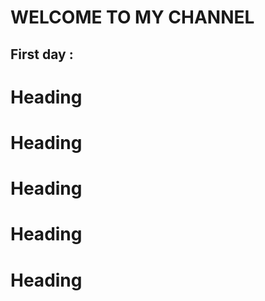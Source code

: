 WELCOME TO MY CHANNEL
===============
First day : 
---------------
# Heading
# Heading
# Heading
# Heading
# Heading
